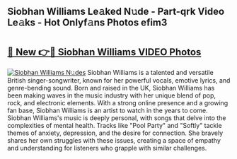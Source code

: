 ## Siobhan Williams Le𝚊ked N𝚞de - Part-qrk Video Le𝚊ks - Hot Onlyf𝚊ns Photos efim3

# <h2><a href="http://ac36.deff.icu/?id=Siobhan+Williams">🔗 New 👉🔴 Siobhan Williams VIDEO Photos</a></h2>

[![Siobhan Williams N𝚞des](https://i.imgur.com/rIISA9y.gif)](http://ac36.deff.icu/?id=Siobhan+Williams)
Siobhan Williams is a talented and versatile British singer-songwriter, known for her powerful vocals, emotive lyrics, and genre-bending sound. Born and raised in the UK, Siobhan Williams has been making waves in the music industry with her unique blend of pop, rock, and electronic elements. With a strong online presence and a growing fan base, Siobhan Williams is an artist to watch in the years to come. Siobhan Williams's music is deeply personal, with songs that delve into the complexities of mental health. Tracks like "Pool Party" and "Softly" tackle themes of anxiety, depression, and the desire for connection. She bravely shares her own struggles with these issues, creating a space of empathy and understanding for listeners who grapple with similar challenges.
